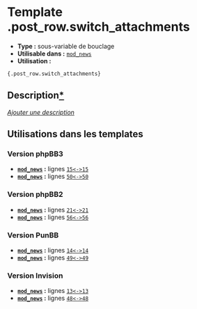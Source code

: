 # Template .post_row.switch_attachments
* __Type :__ sous-variable de bouclage
* __Utilisable dans :__ [`mod_news`](../tpl/mod_news.md#readme)
* __Utilisation :__

```html
{.post_row.switch_attachments}
```

## Description[*](https://fa-tvars.appspot.com/var/.post_row.switch_attachments)
[*Ajouter une description*](https://fa-tvars.appspot.com/var/.post_row.switch_attachments)

## Utilisations dans les templates

### Version phpBB3
* __[`mod_news`](../tpl/mod_news.md#readme) :__ lignes [`15`](../src/prosilver/mod_news.tpl#L15)[`<->`](../src/prosilver/mod_news.tpl#L15-L15)[`15`](../src/prosilver/mod_news.tpl#L15)
* __[`mod_news`](../tpl/mod_news.md#readme) :__ lignes [`50`](../src/prosilver/mod_news.tpl#L50)[`<->`](../src/prosilver/mod_news.tpl#L50-L50)[`50`](../src/prosilver/mod_news.tpl#L50)

### Version phpBB2
* __[`mod_news`](../tpl/mod_news.md#readme) :__ lignes [`21`](../src/subsilver/mod_news.tpl#L21)[`<->`](../src/subsilver/mod_news.tpl#L21-L21)[`21`](../src/subsilver/mod_news.tpl#L21)
* __[`mod_news`](../tpl/mod_news.md#readme) :__ lignes [`56`](../src/subsilver/mod_news.tpl#L56)[`<->`](../src/subsilver/mod_news.tpl#L56-L56)[`56`](../src/subsilver/mod_news.tpl#L56)

### Version PunBB
* __[`mod_news`](../tpl/mod_news.md#readme) :__ lignes [`14`](../src/punbb/mod_news.tpl#L14)[`<->`](../src/punbb/mod_news.tpl#L14-L14)[`14`](../src/punbb/mod_news.tpl#L14)
* __[`mod_news`](../tpl/mod_news.md#readme) :__ lignes [`49`](../src/punbb/mod_news.tpl#L49)[`<->`](../src/punbb/mod_news.tpl#L49-L49)[`49`](../src/punbb/mod_news.tpl#L49)

### Version Invision
* __[`mod_news`](../tpl/mod_news.md#readme) :__ lignes [`13`](../src/invision/mod_news.tpl#L13)[`<->`](../src/invision/mod_news.tpl#L13-L13)[`13`](../src/invision/mod_news.tpl#L13)
* __[`mod_news`](../tpl/mod_news.md#readme) :__ lignes [`48`](../src/invision/mod_news.tpl#L48)[`<->`](../src/invision/mod_news.tpl#L48-L48)[`48`](../src/invision/mod_news.tpl#L48)

